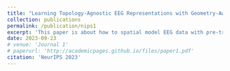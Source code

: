 ```yaml
---
title: "Learning Topology-Agnostic EEG Representations with Geometry-Aware Modeling"
collection: publications
permalink: /publication/nips1
excerpt: 'This paper is about how to spatial model EEG data with pre-training schema. The new pre-training schema is topology-agnostic, facilitating usage of EEG data in different tasks.'
date: 2023-09-23
# venue: 'Journal 1'
# paperurl: 'http://academicpages.github.io/files/paper1.pdf'
citation: 'NeurIPS 2023'
---
```


<!-- [Download paper here](http://academicpages.github.io/files/paper1.pdf)

Recommended citation: Your Name, You. (2009). "Paper Title Number 1." <i>Journal 1</i>. 1(1). -->